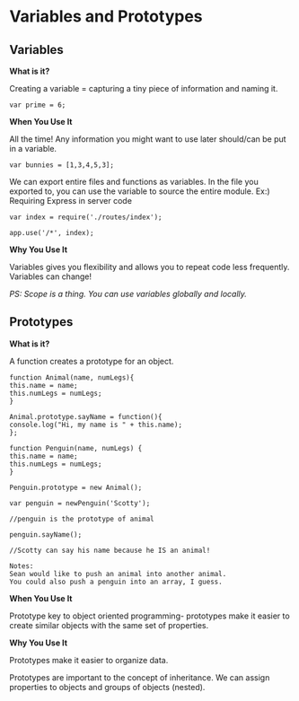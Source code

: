 

Variables and Prototypes
====

Variables
------

**What is it?**

Creating a variable = capturing a tiny piece of information and naming it.

`var prime = 6;`

**When You Use It**

All the time! Any information you might want to use later should/can be put in a variable.  

`var bunnies = [1,3,4,5,3];`

We can export entire files and functions as variables. In the file you exported to, you can use the variable to source the entire module. Ex:) Requiring Express in server code

`var index = require('./routes/index');`

`app.use('/*', index);`

**Why You Use It**

Variables gives you flexibility and allows you to repeat code less frequently. Variables can change!


*PS: Scope is a thing. You can use variables globally and locally.*


Prototypes
------

**What is it?**

A function creates a prototype for an object.

```
function Animal(name, numLegs){
this.name = name;
this.numLegs = numLegs;
}

Animal.prototype.sayName = function(){
console.log("Hi, my name is " + this.name);
};

function Penguin(name, numLegs) {
this.name = name;
this.numLegs = numLegs;
}

Penguin.prototype = new Animal();

var penguin = newPenguin('Scotty');

//penguin is the prototype of animal

penguin.sayName();

//Scotty can say his name because he IS an animal!
```

```
Notes:
Sean would like to push an animal into another animal.
You could also push a penguin into an array, I guess.
```


**When You Use It**

Prototype key to object oriented programming- prototypes make it easier to create similar objects with the same set of properties.

**Why You Use It**

Prototypes make it easier to organize data.

Prototypes are important to the concept of inheritance. We can assign properties to objects and groups of objects (nested). 
